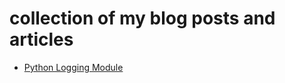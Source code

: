 # collection of my blog posts and articles

- [Python Logging Module](src/PythonLoggingModule/README.md)